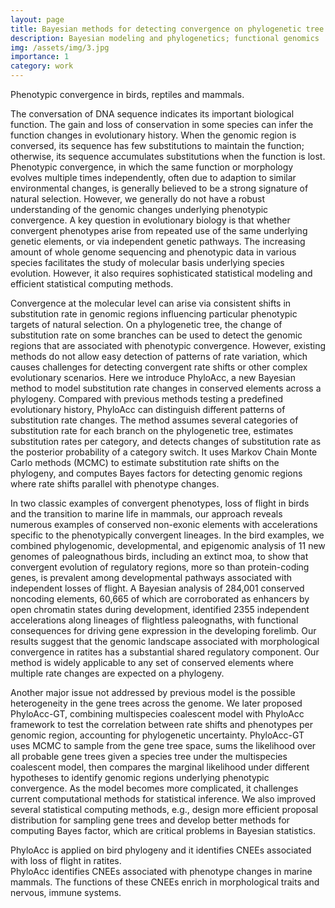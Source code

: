 ```yaml
---
layout: page
title: Bayesian methods for detecting convergence on phylogenetic tree
description: Bayesian modeling and phylogenetics; functional genomics
img: /assets/img/3.jpg
importance: 1
category: work
---
```

<div class="row">
    <div class="col-sm mt-3 mt-md-0">
        <img class="img-fluid rounded z-depth-1" src="{{ '/assets/img/3.jpg' | relative_url }}" alt="" title="Phenotypic convergence"/>
    </div>
</div>
<div class="caption">
    Phenotypic convergence in birds, reptiles and mammals.
</div>

The conversation of DNA sequence indicates its important biological function. The gain and loss of conservation in some species can infer the function changes in evolutionary history. When the genomic region is conversed, its sequence has few substitutions to maintain the function; otherwise, its sequence accumulates substitutions when the function is lost. Phenotypic convergence, in which the same function or morphology evolves multiple times independently, often due to adaption to similar environmental changes, is generally believed to be a strong signature of natural selection. However, we generally do not have a robust understanding of the genomic changes underlying phenotypic convergence. A key question in evolutionary biology is that whether convergent phenotypes arise from repeated use of the same underlying genetic elements, or via independent genetic pathways. The increasing amount of whole genome sequencing and phenotypic data in various species facilitates the study of molecular basis underlying species evolution. However, it also requires sophisticated statistical modeling and efficient statistical computing methods.

Convergence at the molecular level can arise via consistent shifts in substitution rate in genomic regions influencing particular phenotypic targets of natural selection. On a phylogenetic tree, the change of substitution rate on some branches can be used to detect the genomic regions that are associated with phenotypic convergence. However, existing methods do not allow easy detection of patterns of rate variation, which causes challenges for detecting convergent rate shifts or other complex evolutionary scenarios. Here we introduce PhyloAcc, a new Bayesian method to model substitution rate changes in conserved elements across a phylogeny. Compared with previous methods testing a predefined evolutionary history, PhyloAcc can distinguish different patterns of substitution rate changes. The method assumes several categories of substitution rate for each branch on the phylogenetic tree, estimates substitution rates per category, and detects changes of substitution rate as the posterior probability of a category switch. It uses Markov Chain Monte Carlo methods (MCMC) to estimate substitution rate shifts on the phylogeny, and computes Bayes factors for detecting genomic regions where rate shifts parallel with phenotype changes.

In two classic examples of convergent phenotypes, loss of flight in birds and the transition to marine life in mammals, our approach reveals numerous examples of conserved non-exonic elements with accelerations specific to the phenotypically convergent lineages. In the bird examples, we combined phylogenomic, developmental, and epigenomic analysis of 11 new genomes of paleognathous birds, including an extinct moa, to show that convergent evolution of regulatory regions, more so than protein-coding genes, is prevalent among developmental pathways associated with independent losses of flight. A Bayesian analysis of 284,001 conserved noncoding elements, 60,665 of which are corroborated as enhancers by open chromatin states during development, identified 2355 independent accelerations along lineages of flightless paleognaths, with functional consequences for driving gene expression in the developing forelimb. Our results suggest that the genomic landscape associated with morphological convergence in ratites has a substantial shared regulatory component. Our method is widely applicable to any set of conserved elements where multiple rate changes are expected on a phylogeny. 

Another major issue not addressed by previous model is the possible heterogeneity in the gene trees across the genome. We later proposed PhyloAcc-GT, combining multispecies coalescent model with PhyloAcc framework to test the correlation between rate shifts and phenotypes per genomic region, accounting for phylogenetic uncertainty. PhyloAcc-GT uses MCMC to sample from the gene tree space, sums the likelihood over all probable gene trees given a species tree under the multispecies coalescent model, then compares the marginal likelihood under different hypotheses to identify genomic regions underlying phenotypic convergence. As the model becomes more complicated, it challenges current computational methods for statistical inference. We also improved several statistical computing methods, e.g., design more efficient proposal distribution for sampling gene trees and develop better methods for computing Bayes factor, which are critical problems in Bayesian statistics. 


<div class="row">
    <div class="col-sm mt-3 mt-md-0">
        <img class="img-fluid rounded z-depth-1" src="{{ '/assets/img/1.jpg' | relative_url }}" alt="" title="PhyloAcc results for ratites"/>
    </div>
</div>
<div class="caption">
    PhyloAcc is applied on bird phylogeny and it identifies CNEEs associated with loss of flight in ratites. 
</div>

<div class="row">
    <div class="col-sm mt-3 mt-md-0">
        <img class="img-fluid rounded z-depth-1" src="{{ '/assets/img/2.jpg' | relative_url }}" alt="" title="PhyloAcc results for mammals"/>
    </div>
</div>
<div class="caption">
    PhyloAcc identifies CNEEs associated with phenotype changes in marine mammals. The functions of these CNEEs enrich in morphological traits and nervous, immune systems. 
</div>


<!---
<div class="row justify-content-sm-center">
    <div class="col-sm-8 mt-3 mt-md-0">
        <img class="img-fluid rounded z-depth-1" src="{{ '/assets/img/6.jpg' | relative_url }}" alt="" title="example image"/>
    </div>
    <div class="col-sm-4 mt-3 mt-md-0">
        <img class="img-fluid rounded z-depth-1" src="{{ '/assets/img/11.jpg' | relative_url }}" alt="" title="example image"/>
    </div>
</div>
<div class="caption">
    You can also have artistically styled 2/3 + 1/3 images, like these.
</div>



The code is simple.
Just wrap your images with `<div class="col-sm">` and place them inside `<div class="row">` (read more about the <a href="https://getbootstrap.com/docs/4.4/layout/grid/" target="_blank">Bootstrap Grid</a> system).
To make images responsive, add `img-fluid` class to each; for rounded corners and shadows use `rounded` and `z-depth-1` classes.
Here's the code for the last row of images above:

```html
<div class="row justify-content-sm-center">
    <div class="col-sm-8 mt-3 mt-md-0">
        <img class="img-fluid rounded z-depth-1" src="{{ '/assets/img/6.jpg' | relative_url }}" alt="" title="example image"/>
    </div>
    <div class="col-sm-4 mt-3 mt-md-0">
        <img class="img-fluid rounded z-depth-1" src="{{ '/assets/img/11.jpg' | relative_url }}" alt="" title="example image"/>
    </div>
</div>
```

-->
